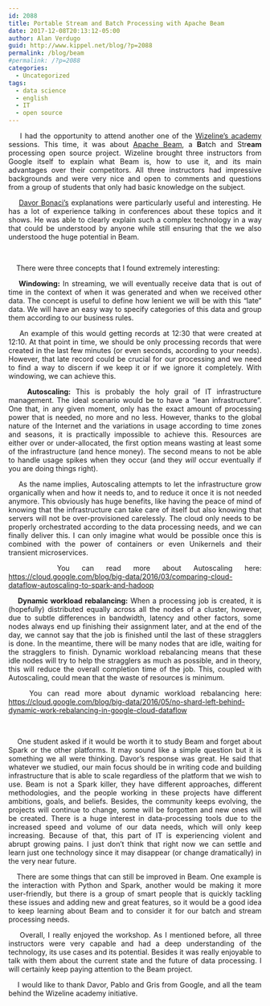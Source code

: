 ```yaml
---
id: 2088
title: Portable Stream and Batch Processing with Apache Beam
date: 2017-12-08T20:13:12-05:00
author: Alan Verdugo
guid: http://www.kippel.net/blog/?p=2088
permalink: /blog/beam
#permalink: /?p=2088
categories:
  - Uncategorized
tags:
  - data science
  - english
  - IT
  - open source
---
```

<p style="text-align: justify;">
      I had the opportunity to attend another one of the <a href="https://academy.wizeline.com/apache-beam/" target="_blank" rel="noopener">Wizeline&#8217;s academy</a> sessions. This time, it was about <a href="https://beam.apache.org/" target="_blank" rel="noopener">Apache Beam</a>, a <strong>B</strong>atch and Str<strong>eam</strong> processing open source project. Wizeline brought three instructors from Google itself to explain what Beam is, how to use it, and its main advantages over their competitors. All three instructors had impressive backgrounds and were very nice and open to comments and questions from a group of students that only had basic knowledge on the subject.
</p>

<p style="text-align: justify;">
      <a href="http://davorbonaci.com/" target="_blank" rel="noopener">Davor Bonaci&#8217;s</a> explanations were particularly useful and interesting. He has a lot of experience talking in conferences about these topics and it shows. He was able to clearly explain such a complex technology in a way that could be understood by anyone while still ensuring that the we also understood the huge potential in Beam.
</p>

&nbsp;

<p style="text-align: justify;">
      There were three concepts that I found extremely interesting:<strong>   </strong>
</p>

<p style="text-align: justify;">
  <strong>    Windowing:</strong> In streaming, we will eventually receive data that is out of time in the context of when it was generated and when we received other data. The concept is useful to define how lenient we will be with this &#8220;late&#8221; data. We will have an easy way to specify categories of this data and group them according to our business rules.
</p>

<p style="text-align: justify;">
      An example of this would getting records at 12:30 that were created at 12:10. At that point in time, we should be only processing records that were created in the last few minutes (or even seconds, according to your needs). However, that late record could be crucial for our processing and we need to find a way to discern if we keep it or if we ignore it completely. With windowing, we can achieve this.
</p>

<p style="text-align: justify;">
  <strong>    Autoscaling:</strong> This is probably the holy grail of IT infrastructure management. The ideal scenario would be to have a &#8220;lean infrastructure&#8221;. One that, in any given moment, only has the exact amount of processing power that is needed, no more and no less. However, thanks to the global nature of the Internet and the variations in usage according to time zones and seasons, it is practically impossible to achieve this. Resources are either over or under-allocated, the first option means wasting at least some of the infrastructure (and hence money). The second means to not be able to handle usage spikes when they occur (and they <em>will</em> occur eventually if you are doing things right).
</p>

<p style="text-align: justify;">
      As the name implies, Autoscaling attempts to let the infrastructure grow organically when and how it needs to, and to reduce it once it is not needed anymore. This obviously has huge benefits, like having the peace of mind of knowing that the infrastructure can take care of itself but also knowing that servers will not be over-provisioned carelessly. The cloud only needs to be properly orchestrated according to the data processing needs, and we can finally deliver this. I can only imagine what would be possible once this is combined with the power of containers or even Unikernels and their transient microservices.
</p>

<p style="text-align: justify;">
      You can read more about Autoscaling here: <a href="https://cloud.google.com/blog/big-data/2016/03/comparing-cloud-dataflow-autoscaling-to-spark-and-hadoop" target="_blank" rel="noopener">https://cloud.google.com/blog/big-data/2016/03/comparing-cloud-dataflow-autoscaling-to-spark-and-hadoop</a>
</p>

<p style="text-align: justify;">
  <strong>    Dynamic workload rebalancing:</strong> When a processing job is created, it is (hopefully) distributed equally across all the nodes of a cluster, however, due to subtle differences in bandwidth, latency and other factors, some nodes always end up finishing their assignment later, and at the end of the day, we cannot say that the job is finished until the last of these stragglers is done. In the meantime, there will be many nodes that are idle, waiting for the stragglers to finish. Dynamic workload rebalancing means that these idle nodes will try to help the stragglers as much as possible, and in theory, this will reduce the overall completion time of the job. This, coupled with Autoscaling, could mean that the waste of resources is minimum.
</p>

<p style="text-align: justify;">
      You can read more about dynamic workload rebalancing here: <a href="https://cloud.google.com/blog/big-data/2016/05/no-shard-left-behind-dynamic-work-rebalancing-in-google-cloud-dataflow" target="_blank" rel="noopener">https://cloud.google.com/blog/big-data/2016/05/no-shard-left-behind-dynamic-work-rebalancing-in-google-cloud-dataflow</a>
</p>

&nbsp;

<p style="text-align: justify;">
      One student asked if it would be worth it to study Beam and forget about Spark or the other platforms. It may sound like a simple question but it is something we all were thinking. Davor&#8217;s response was great. He said that whatever we studied, our main focus should be in writing code and building infrastructure that is able to scale regardless of the platform that we wish to use. Beam is not a Spark killer, they have different approaches, different methodologies, and the people working in these projects have different ambitions, goals, and beliefs. Besides, the community keeps evolving, the projects will continue to change, some will be forgotten and new ones will be created. There is a huge interest in data-processing tools due to the increased speed and volume of our data needs, which will only keep increasing. Because of that, this part of IT is experiencing violent and abrupt growing pains. I just don&#8217;t think that right now we can settle and learn just one technology since it may disappear (or change dramatically) in the very near future.
</p>

<p style="text-align: justify;">
      There are some things that can still be improved in Beam. One example is the interaction with Python and Spark, another would be making it more user-friendly, but there is a group of smart people that is quickly tackling these issues and adding new and great features, so it would be a good idea to keep learning about Beam and to consider it for our batch and stream processing needs.
</p>

<p style="text-align: justify;">
      Overall, I really enjoyed the workshop. As I mentioned before, all three instructors were very capable and had a deep understanding of the technology, its use cases and its potential. Besides it was really enjoyable to talk with them about the current state and the future of data processing. I will certainly keep paying attention to the Beam project.
</p>

<p style="text-align: justify;">
      I would like to thank Davor, Pablo and Gris from Google, and all the team behind the Wizeline academy initiative.
</p>